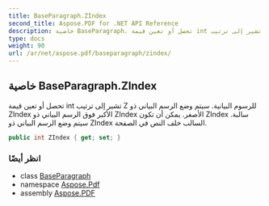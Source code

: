 ```yaml
---
title: BaseParagraph.ZIndex
second_title: Aspose.PDF for .NET API Reference
description: خاصية BaseParagraph. تحصل أو تعين قيمة int تشير إلى ترتيب Z للرسوم البيانية. سيتم وضع الرسم البياني ذو ZIndex الأكبر فوق الرسم البياني ذو ZIndex الأصغر. يمكن أن تكون ZIndex سالبة. سيتم وضع الرسم البياني ذو ZIndex السالب خلف النص في الصفحة.
type: docs
weight: 90
url: /ar/net/aspose.pdf/baseparagraph/zindex/
---
```

## خاصية BaseParagraph.ZIndex

تحصل أو تعين قيمة int تشير إلى ترتيب Z للرسوم البيانية. سيتم وضع الرسم البياني ذو ZIndex الأكبر فوق الرسم البياني ذو ZIndex الأصغر. يمكن أن تكون ZIndex سالبة. سيتم وضع الرسم البياني ذو ZIndex السالب خلف النص في الصفحة.

```csharp
public int ZIndex { get; set; }
```

### انظر أيضًا

* class [BaseParagraph](../)
* namespace [Aspose.Pdf](../../../aspose.pdf/)
* assembly [Aspose.PDF](../../../)